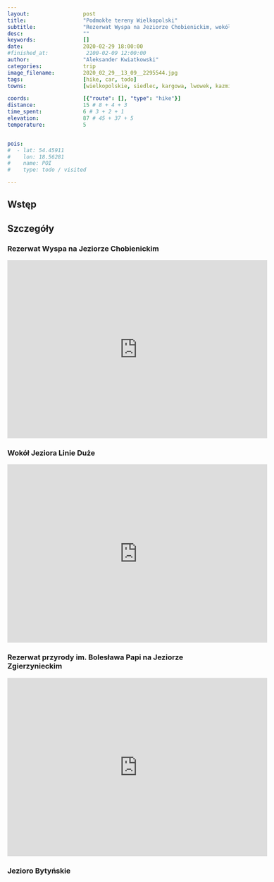 ```yaml
---
layout:                 post
title:                  "Podmokłe tereny Wielkopolski"
subtitle:               "Rezerwat Wyspa na Jeziorze Chobienickim, wokół Jeziora Linie Duże, Rezerwat przyrody im. Bolesława Papi na Jeziorze Zgierzynieckim i Jezioro Bytyńskie"
desc:                   ""
keywords:               []
date:                   2020-02-29 18:00:00
#finished_at:            2100-02-09 12:00:00
author:                 "Aleksander Kwiatkowski"
categories:             trip
image_filename:         2020_02_29__13_09__2295544.jpg
tags:                   [hike, car, todo]
towns:                  [wielkopolskie, siedlec, kargowa, lwowek, kazmierz]

coords:                 [{"route": [], "type": "hike"}]
distance:               15 # 8 + 4 + 3
time_spent:             6 # 3 + 2 + 1
elevation:              87 # 45 + 37 + 5
temperature:            5


pois:
#  - lat: 54.45911
#    lon: 18.56281
#    name: POI
#    type: todo / visited

---
```



## Wstęp

## Szczegóły

### Rezerwat Wyspa na Jeziorze Chobienickim

<iframe height='405' width='590' frameborder='0' allowtransparency='true' scrolling='no' src='https://www.strava.com/activities/3149845225/embed/29cccdb4057b5328905019e34e3f9b0107098279'></iframe>

### Wokół Jeziora Linie Duże

<iframe height='405' width='590' frameborder='0' allowtransparency='true' scrolling='no' src='https://www.strava.com/activities/3149850396/embed/d2a19faa2552202bcdf25a3675e8a20816da47ff'></iframe>

### Rezerwat przyrody im. Bolesława Papi na Jeziorze Zgierzynieckim

<iframe height='405' width='590' frameborder='0' allowtransparency='true' scrolling='no' src='https://www.strava.com/activities/3149854695/embed/5cf211ed9ceb50ae71bb334f0c0bfeeb6607f09a'></iframe>

### Jezioro Bytyńskie

